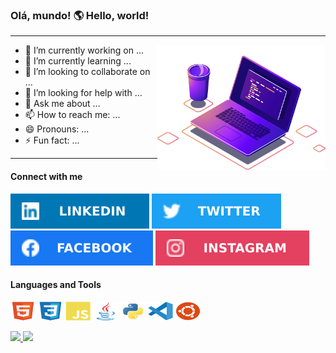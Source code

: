 ### Olá, mundo! 🌎 Hello, world!
---
<div>
<img height="200em" align="right" src="img/computer-illustration.png"/>

- 🔭 I’m currently working on ...
- 🌱 I’m currently learning ...
- 👯 I’m looking to collaborate on ...
- 🤔 I’m looking for help with ...
- 💬 Ask me about ...
- 📫 How to reach me: ...
- 😄 Pronouns: ...
- ⚡ Fun fact: ...
  
---
</div>
<div>
  
  #### Connect with me 
 <a href="www.linkedin.com/in/hederblz" target="_blank"><img src="img/linkedin.svg" target="_blank"></a>
 <a href="twitter.com/Hederblz" target="_blank"><img src="img/twitter.svg" target="_blank"></a>
 <a href="www.facebook.com/hederblz/" target="_blank"><img src="img/facebook.svg" target="_blank"></a>
 <a href="www.instagram.com/hederblz/" target="_blank"><img src="img/instagram.svg" target="_blank"></a>
  </div>
  
  <div style="display: inline_block">
  
  #### Languages and Tools
  <img align="center"  height="30" width="40" src="img/html5.svg">
  <img align="center"  height="30" width="40" src="img/css3.svg">
  <img align="center"  height="30" width="40" src="img/javascript.svg">
  <img align="center"  height="30" width="40" src="img/java.svg">
  <img align="center"  height="30" width="40" src="img/python-original.svg">
  <img align="center"  height="30" width="40" src="img/vscode.svg">
  <img align="center"  height="30" width="40" src="img/ubuntu.svg">
</div><br>
<div>
  <a href="https://github.com/Matheusblz">
  <img height="180em" src="https://github-readme-stats.vercel.app/api?username=hederblz&show_icons=true&theme=dark&include_all_commits=true&count_private=true"/>
  <img height="180em" src="https://github-readme-stats.vercel.app/api/top-langs/?username=hederblz&layout=compact&langs_count=7&theme=dark"/>
</div>
